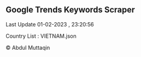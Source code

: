 

## Google Trends Keywords Scraper 
 
Last Update 01-02-2023 , 23:20:56

Country List :
VIETNAM.json



© Abdul Muttaqin 
